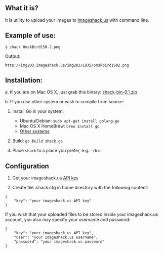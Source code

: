 What it is?
-----------
It is utility to upload your images to [imageshack.us](http://imageshack.us) with command line.

Example of use:
-----------
```
$ shack OmskBird150-2.png
```
Output:
```
http://img203.imageshack.us/img203/1835/omskbird1502.png
```

Installation:
-------------

a. If you are on Mac OS X, just grab this binary: [shack-bin-0.1.zip](https://github.com/downloads/ivanzoid/shack/shack-bin-0.1.zip)

b. If you use other system or wish to compile from source:

1. Install Go in your system:

   * Ubuntu/Debian: `sudo apt-get install golang-go`
   * Mac OS X HomeBrew: `brew install go`
   * [Other systems](http://golang.org/doc/install)

2. Build:
   `go build shack.go`

3. Place `shack` to a place you prefer, e.g. `~/bin`


Configuration
-------------

1. Get your imageshack.us [API key](http://stream.imageshack.us/api/)

2. Create file .shack.cfg in home directory with the following content:
```
{
	"key": "your imageshack.us API key"
}
```

If you wish that your uploaded files to be stored inside your imageshack.us account, you also may specify your username and password:
```
{
	"key": "your imageshack.us API key",
	"user": "your imageshack.us username",
	"password": "your imageshack.us password"
}
```

